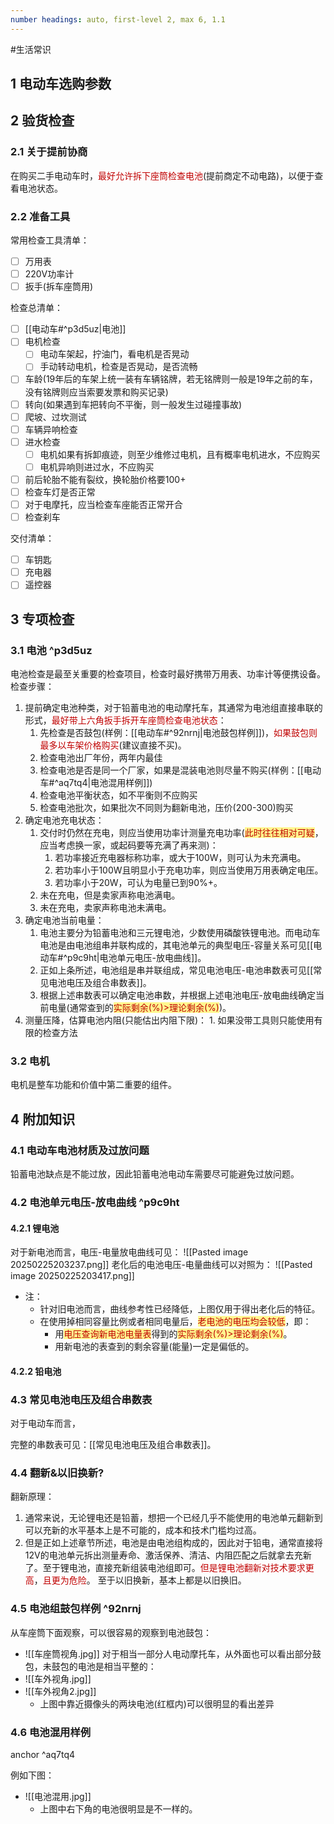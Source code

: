 ```yaml
---
number headings: auto, first-level 2, max 6, 1.1
---
```

#生活常识 

## 1 电动车选购参数




## 2 验货检查

### 2.1 关于提前协商

在购买二手电动车时，<font color="#c00000">最好允许拆下座筒检查电池</font>(提前商定不动电路)，以便于查看电池状态。

### 2.2 准备工具

常用检查工具清单：
- [ ] 万用表
- [ ] 220V功率计
- [ ] 扳手(拆车座筒用)

检查总清单：
- [ ] [[电动车#^p3d5uz|电池]]
- [ ] 电机检查
	- [ ] 电动车架起，拧油门，看电机是否晃动
	- [ ] 手动转动电机，检查是否晃动，是否流畅
- [ ] 车龄(19年后的车架上统一装有车辆铭牌，若无铭牌则一般是19年之前的车，没有铭牌则应当索要发票和购买记录)
- [ ] 转向(如果遇到车把转向不平衡，则一般发生过碰撞事故)
- [ ] 爬坡、过坎测试
- [ ] 车辆异响检查
- [ ] 进水检查
	- [ ] 电机如果有拆卸痕迹，则至少维修过电机，且有概率电机进水，不应购买
	- [ ] 电机异响则进过水，不应购买
- [ ] 前后轮胎不能有裂纹，换轮胎价格要100+
- [ ] 检查车灯是否正常
- [ ] 对于电摩托，应当检查车座能否正常开合
- [ ] 检查刹车

交付清单：
- [ ] 车钥匙
- [ ] 充电器
- [ ] 遥控器

## 3 专项检查

### 3.1 电池 ^p3d5uz

电池检查是最至关重要的检查项目，检查时最好携带万用表、功率计等便携设备。
检查步骤：
1. 提前确定电池种类，对于铅蓄电池的电动摩托车，其通常为电池组直接串联的形式，<font color="#c00000">最好带上六角扳手拆开车座筒检查电池状态</font>：
	1. 先检查是否鼓包(样例：[[电动车#^92nrnj|电池鼓包样例]])，<font color="#c00000">如果鼓包则最多以车架价格购买</font>(建议直接不买)。
	2. 检查电池出厂年份，两年内最佳
	3. 检查电池是否是同一个厂家，如果是混装电池则尽量不购买(样例：[[电动车#^aq7tq4|电池混用样例]])
	4. 检查电池平衡状态，如不平衡则不应购买
	5. 检查电池批次，如果批次不同则为翻新电池，压价(200-300)购买
2. 确定电池充电状态：
	1. 交付时仍然在充电，则应当使用功率计测量充电功率(<span style="background:#fff88f"><font color="#c00000">此时往往相对可疑</font></span>，应当考虑换一家，或起码要等充满了再来测)：
		1. 若功率接近充电器标称功率，或大于100W，则可认为未充满电。
		2. 若功率小于100W且明显小于充电功率，则应当使用万用表确定电压。
		3. 若功率小于20W，可认为电量已到90%+。
	2. 未在充电，但是卖家声称电池满电。
	3. 未在充电，卖家声称电池未满电。
3. 确定电池当前电量：
	1. 电池主要分为铅蓄电池和三元锂电池，少数使用磷酸铁锂电池。而电动车电池是由电池组串并联构成的，其电池单元的典型电压-容量关系可见[[电动车#^p9c9ht|电池单元电压-放电曲线]]。
	2. 正如上条所述，电池组是串并联组成，常见电池电压-电池串数表可见[[常见电池电压及组合串数表]]。
	3. 根据上述串数表可以确定电池串数，并根据上述电池电压-放电曲线确定当前电量(通常查到的<span style="background:#fff88f"><font color="#c00000">实际剩余(%)>理论剩余(%)</font></span>)。
4. 测量压降，估算电池内阻(只能估出内阻下限)：
	1. 
如果没带工具则只能使用有限的检查方法

### 3.2 电机

电机是整车功能和价值中第二重要的组件。




## 4 附加知识

### 4.1 电动车电池材质及过放问题

铅蓄电池缺点是不能过放，因此铅蓄电池电动车需要尽可能避免过放问题。


### 4.2 电池单元电压-放电曲线 ^p9c9ht

#### 4.2.1 锂电池

对于新电池而言，电压-电量放电曲线可见：
	![[Pasted image 20250225203237.png]]
老化后的电池电压-电量曲线可以对照为：
	![[Pasted image 20250225203417.png]]
- 注：
	- 针对旧电池而言，曲线参考性已经降低，上图仅用于得出老化后的特征。
	- 在使用掉相同容量比例或者相同电量后，<span style="background:#fff88f"><font color="#c00000">老电池的电压均会较低</font></span>，即：
		- 用<span style="background:#fff88f"><font color="#c00000">电压查询新电池电量表</font></span>得到的<span style="background:#fff88f"><font color="#c00000">实际剩余(%)>理论剩余(%)</font></span>。
		- 用新电池的表查到的剩余容量(能量)一定是偏低的。

#### 4.2.2 铅电池







### 4.3 常见电池电压及组合串数表

对于电动车而言，


完整的串数表可见：[[常见电池电压及组合串数表]]。

### 4.4 翻新&以旧换新?

翻新原理：
1. 通常来说，无论锂电还是铅蓄，想把一个已经几乎不能使用的电池单元翻新到可以充新的水平基本上是不可能的，成本和技术门槛均过高。
2. 但是正如上述章节所述，电池是由电池组构成的，因此对于铅电，通常直接将12V的电池单元拆出测量寿命、激活保养、清洁、内阻匹配之后就拿去充新了。至于锂电池，直接充新组装电池组即可。<font color="#c00000">但是锂电池翻新对技术要求更高</font>，<font color="#c00000">且更为危险</font>。
至于以旧换新，基本上都是以旧换旧。

### 4.5 电池组鼓包样例 ^92nrnj

从车座筒下面观察，可以很容易的观察到电池鼓包：
- ![[车座筒视角.jpg]]
对于相当一部分人电动摩托车，从外面也可以看出部分鼓包，未鼓包的电池是相当平整的：
- ![[车外视角.jpg]]
- ![[车外视角2.jpg]]
	- 上图中靠近摄像头的两块电池(红框内)可以很明显的看出差异

### 4.6 电池混用样例

anchor ^aq7tq4

例如下图：
- ![[电池混用.jpg]]
	- 上图中右下角的电池很明显是不一样的。

